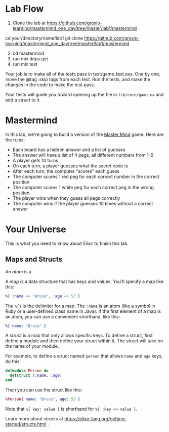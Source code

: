 # Lab Flow

1. Clone the lab at https://github.com/groxio-learning/mastermind_one_day/tree/master/lab1/mastermind

  cd your/directory/name/lab1
  git clone https://github.com/groxio-learning/mastermind_one_day/tree/master/lab1/mastermind

2. cd mastermind
3. run mix deps.get
4. run mix test

Your job is to make all of the tests pass in test/game_test.exs. One by one, move the @tag :skip tags from each test. Run the tests, and make the changes in the code to make the test pass. 

Your tests will guide you toward opening up the file in `lib/core/game.ex` and add a struct to it. 


# Mastermind

In this lab, we're going to build a version of the [Master Mind](http://www.webgamesonline.com/mastermind/) game. Here are the rules: 

- Each board has a hidden answer and a list of guesses
- The answer will have a list of 4 pegs, all different numbers from 1-6
- A player gets 10 turns
- On each turn, a player guesses what the secret code is
- After each turn, the computer "scores" each guess
- The computer scores 1 red peg for each correct number in the correct position
- The computer scores 1 white peg for each correct peg in the wrong position
- The player wins when they guess all pegs correctly
- The computer wins if the player guesses 10 times without a correct answer

# Your Universe

This is what you need to know about Elixir to finish this lab. 

## Maps and Structs

An *atom* is a 

A *map* is a data structure that has keys and values. You'll specify a map like this: 

```Elixir
%{ :name => "Bruce", :age => 53 }
```

The `%{}` is the delimiter for a map. The `:name` is an atom (like a symbol in Ruby or a user-defined class name in Java). If the first element of a map is an atom, you can use a convenient shorthand, like this: 

```Elixir
%{ name: "Bruce" }
```

A *struct* is a map that only allows specific keys. To define a struct, first define a module and then define your struct within it. The struct will take on the name of your module. 

For example, to define a struct named `person` that allows `name` and `age` keys, do this: 

```Elixir
defmodule Person do
  defstruct [:name, :age]
end
```

Then you can use the struct like this: 

```Elixir
%Person{ name: "Bruce", age: 53 }
```

Note that `%{ key: value }` is shorthand for `%{ :key => value }`. 



Learn more about structs  at https://elixir-lang.org/getting-started/structs.html . 
